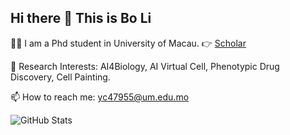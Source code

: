 ## Hi there 👋 This is **Bo Li**

👨‍🎓 I am a Phd student in University of Macau. 👉 [Scholar](https://scholar.google.com/citations?hl=zh-CN&user=y1myk_IAAAAJ&view_op=list_works&sortby=pubdate)

🔭 Research Interests: AI4Biology, AI Virtual Cell, Phenotypic Drug Discovery, Cell Painting.

📫 How to reach me: yc47955@um.edu.mo

![GitHub Stats](https://github-readme-stats.vercel.app/api?username=Boom5426&show_icons=true&theme=radical)

